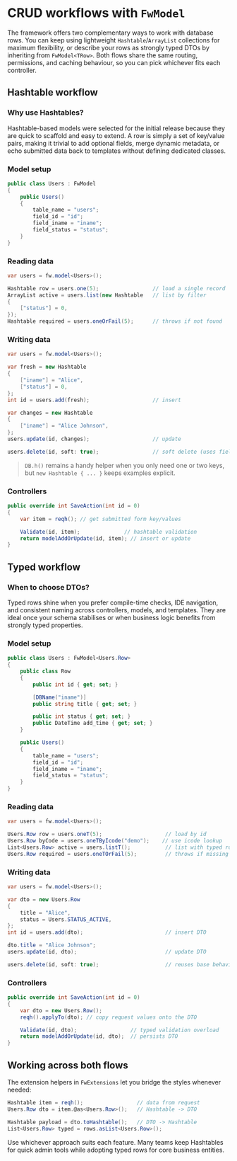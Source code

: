 # CRUD workflows with `FwModel`

The framework offers two complementary ways to work with database rows. You can keep using lightweight `Hashtable`/`ArrayList` collections for maximum flexibility, or describe your rows as strongly typed DTOs by inheriting from `FwModel<TRow>`. Both flows share the same routing, permissions, and caching behaviour, so you can pick whichever fits each controller.

## Hashtable workflow

### Why use Hashtables?
Hashtable-based models were selected for the initial release because they are quick to scaffold and easy to extend. A row is simply a set of key/value pairs, making it trivial to add optional fields, merge dynamic metadata, or echo submitted data back to templates without defining dedicated classes.

### Model setup
```csharp
public class Users : FwModel
{
    public Users()
    {
        table_name = "users";
        field_id = "id";
        field_iname = "iname";
        field_status = "status";
    }
}
```

### Reading data
```csharp
var users = fw.model<Users>();

Hashtable row = users.one(5);                 // load a single record
ArrayList active = users.list(new Hashtable   // list by filter
{
    ["status"] = 0,
});
Hashtable required = users.oneOrFail(5);      // throws if not found
```

### Writing data
```csharp
var users = fw.model<Users>();

var fresh = new Hashtable
{
    ["iname"] = "Alice",
    ["status"] = 0,
};
int id = users.add(fresh);                    // insert

var changes = new Hashtable
{
    ["iname"] = "Alice Johnson",
};
users.update(id, changes);                    // update

users.delete(id, soft: true);                 // soft delete (uses field_status)
```

> `DB.h()` remains a handy helper when you only need one or two keys, but `new Hashtable { ... }` keeps examples explicit.

### Controllers
```csharp
public override int SaveAction(int id = 0)
{
    var item = reqh(); // get submitted form key/values

    Validate(id, item);              // hashtable validation
    return modelAddOrUpdate(id, item); // insert or update
}
```

## Typed workflow

### When to choose DTOs?
Typed rows shine when you prefer compile-time checks, IDE navigation, and consistent naming across controllers, models, and templates. They are ideal once your schema stabilises or when business logic benefits from strongly typed properties.

### Model setup
```csharp
public class Users : FwModel<Users.Row>
{
    public class Row
    {
        public int id { get; set; }

        [DBName("iname")]
        public string title { get; set; }

        public int status { get; set; }
        public DateTime add_time { get; set; }
    }

    public Users()
    {
        table_name = "users";
        field_id = "id";
        field_iname = "iname";
        field_status = "status";
    }
}
```

### Reading data
```csharp
var users = fw.model<Users>();

Users.Row row = users.oneT(5);                    // load by id
Users.Row byCode = users.oneTByIcode("demo");    // use icode lookup
List<Users.Row> active = users.listT();           // list with typed rows
Users.Row required = users.oneTOrFail(5);         // throws if missing
```

### Writing data
```csharp
var users = fw.model<Users>();

var dto = new Users.Row
{
    title = "Alice",
    status = Users.STATUS_ACTIVE,
};
int id = users.add(dto);                          // insert DTO

dto.title = "Alice Johnson";
users.update(id, dto);                            // update DTO

users.delete(id, soft: true);                     // reuses base behaviour
```

### Controllers
```csharp
public override int SaveAction(int id = 0)
{
    var dto = new Users.Row();
    reqh().applyTo(dto); // copy request values onto the DTO

    Validate(id, dto);                 // typed validation overload
    return modelAddOrUpdate(id, dto);  // persists DTO
}
```

## Working across both flows
The extension helpers in `FwExtensions` let you bridge the styles whenever needed:

```csharp
Hashtable item = reqh();                 // data from request
Users.Row dto = item.@as<Users.Row>();   // Hashtable -> DTO

Hashtable payload = dto.toHashtable();   // DTO -> Hashtable
List<Users.Row> typed = rows.asList<Users.Row>();
```

Use whichever approach suits each feature. Many teams keep Hashtables for quick admin tools while adopting typed rows for core business entities.
